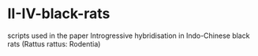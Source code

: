# II-IV-black-rats
scripts used in the paper Introgressive hybridisation in Indo-Chinese black rats (Rattus rattus: Rodentia)
